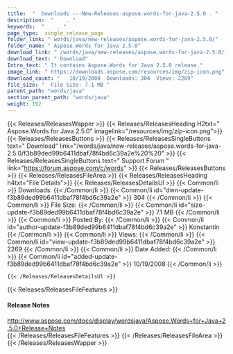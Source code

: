 ```yaml
---
title:  "  Downloads ---New-Releases-aspose.words-for-java-2.5.0 . " 
description:  "    . " 
keywords:  "    . " 
page_type:  single_release_page
folder_link: " words/java/new-releases/aspose.words-for-java-2.5.0/"
folder_name: " Aspose.Words for Java 2.5.0"
download_link: " /words/java/new-releases/aspose.words-for-java-2.5.0/f3b89ded99b6411dbaf78f4bd6c39a2e"
download_text: " Download"
Intro_text: " It contains Aspose.Words for Java 2.5.0 release."
image_link: " https://downloads.aspose.com/resources/img/zip-icon.png"
download_count: "   10/19/2008  Downloads: 304  Views: 2269"
file_size: "  File Size: 7.1 MB "
parent_path: "words/java"
section_parent_path: "words/java"
weight: 192 
---
```


{{< Releases/ReleasesWapper >}}
  {{< Releases/ReleasesHeading H2txt=" Aspose.Words for Java 2.5.0" imagelink="/resources/img/zip-icon.png">}}
  {{< Releases/ReleasesButtons >}}
    {{< Releases/ReleasesSingleButtons text=" Download" link="/words/java/new-releases/aspose.words-for-java-2.5.0/f3b89ded99b6411dbaf78f4bd6c39a2e%20%20" >}}
    {{< Releases/ReleasesSingleButtons text=" Support Forum " link="https://forum.aspose.com/c/words" >}}
  {{< Releases/ReleasesButtons >}}
  {{< Releases/ReleasesFileArea >}}
    {{< Releases/ReleasesHeading h4txt="File Details">}}
    {{< Releases/ReleasesDetailsUl >}}
            {{< Common/li  >}} Downloads: {{< /Common/li >}} 
      {{< Common/li id="dwn-update-f3b89ded99b6411dbaf78f4bd6c39a2e" >}} 304 {{< /Common/li >}} 
      {{< Common/li  >}} File Size: {{< /Common/li >}} 
      {{< Common/li id="size-update-f3b89ded99b6411dbaf78f4bd6c39a2e" >}} 7.1 MB {{< /Common/li >}} 
      {{< Common/li  >}} Posted By: {{< /Common/li >}} 
      {{< Common/li id="author-update-f3b89ded99b6411dbaf78f4bd6c39a2e" >}} Konstantin {{< /Common/li >}} 
      {{< Common/li  >}} Views: {{< /Common/li >}} 
      {{< Common/li id="view-update-f3b89ded99b6411dbaf78f4bd6c39a2e" >}} 2269 {{< /Common/li >}} 
      {{< Common/li  >}} Date Added: {{< /Common/li >}} 
      {{< Common/li id="added-update-f3b89ded99b6411dbaf78f4bd6c39a2e" >}} 10/19/2008 {{< /Common/li >}} 

    {{< /Releases/ReleasesDetailsUl >}}

  {{< Releases/ReleasesFileFeatures >}}
      <h4>Release Notes</h4><div><a href="http://www.aspose.com/docs/display/wordsjava/Aspose.Words+for+Java+2.5.0+Release+Notes">http://www.aspose.com/docs/display/wordsjava/Aspose.Words+for+Java+2.5.0+Release+Notes</a></div>
  {{< /Releases/ReleasesFileFeatures >}}
 {{< /Releases/ReleasesFileArea >}}
{{< /Releases/ReleasesWapper >}}


